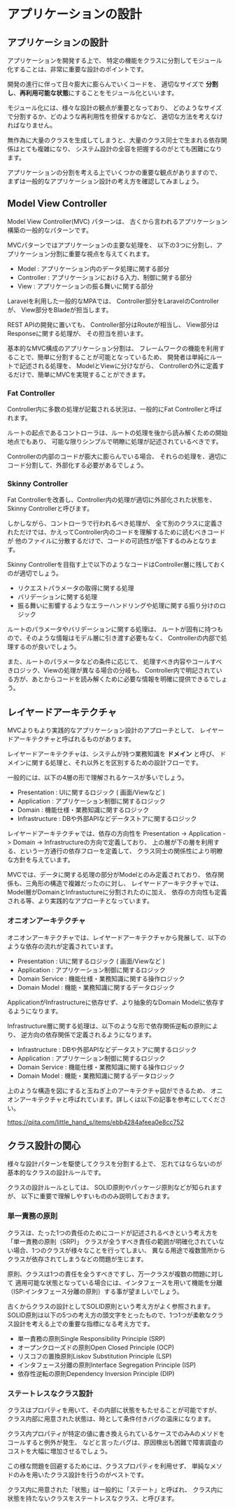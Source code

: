 # アプリケーションの設計

## アプリケーションの設計

アプリケーションを開発する上で、
特定の機能をクラスに分割してモジュール化することは、非常に重要な設計のポイントです。

開発の進行に伴って日々膨大に膨らんでいくコードを、
適切なサイズで **分割し**、**再利用可能な状態**にすることをモジュール化といいます。

モジュール化には、様々な設計の観点が重要となっており、
どのようなサイズで分割するか、どのような再利用性を担保するかなど、
適切な方法を考えなければなりません。

無作為に大量のクラスを生成してしまうと、大量のクラス同士で生まれる依存関係はとても複雑になり、
システム設計の全容を把握するのがとても困難になります。

アプリケーションの分割を考える上でいくつかの重要な観点がありますので、
まずは一般的なアプリケーション設計の考え方を確認してみましょう。

## Model View Controller

Model View Controller(MVC) パターンは、
古くから言われるアプリケーション構築の一般的なパターンです。

MVCパターンではアプリケーションの主要な処理を、
以下の3つに分割し、アプリケーション分割に重要な視点を与えてくれます。

- Model : アプリケーション内のデータ処理に関する部分
- Controller : アプリケーションにおける入力、制御に関する部分
- View : アプリケーションの振る舞いに関する部分

Laravelを利用した一般的なMPAでは、
Controller部分をLaravelのControllerが、
View部分をBladeが担当します。

REST APIの開発に置いても、
Controller部分はRouteが相当し、 View部分はResponseに関する処理が、
その担当を担います。

基本的なMVC構成のアプリケーション分割は、
フレームワークの機能を利用することで、簡単に分割することが可能となっているため、
開発者は単純にルートで記述される処理を、 ModelとViewに分けながら、
Controllerの外に定義するだけで、簡単にMVCを実現することができます。

### Fat Controller 

Controller内に多数の処理が記載される状況は、一般的にFat Controllerと呼ばれます。

ルートの起点であるコントローラは、ルートの処理を後から読み解くための開始地点でもあり、
可能な限りシンプルで明瞭に処理が記述されているべきです。

Controllerの内部のコードが膨大に膨らんでいる場合、
それらの処理を、適切にコード分割して、外部化する必要があるでしょう。

### Skinny Controller

Fat Controllerを改善し、Controller内の処理が適切に外部化された状態を、
Skinny Controllerと呼びます。

しかしながら、コントローラで行われるべき処理が、
全て別のクラスに定義されただけでは、かえってController内のコードを理解するために読むべきコードが
他のファイルに分散するだけで、コードの可読性が低下するのみとなります。

Skinny Controllerを目指す上で以下のようなコードはController層に残しておくのが適切でしょう。

- リクエストパラメータの取得に関する処理
- バリデーションに関する処理
- 振る舞いに影響するようなエラーハンドリングや処理に関する振り分けのロジック

ルートのパラメータやバリデーションに関する処理は、
ルートが固有に持つもので、そのような情報はモデル層に引き渡す必要もなく、
Controllerの内部で処理するのが良いでしょう。

また、ルートのパラメータなどの条件に応じて、
処理すべき内容やコールすべきロジック、Viewの処理が異なる場合の分岐も、
Controller内で明記されている方が、あとからコードを読み解くために必要な情報を明確に提供できるでしょう。

## レイヤードアーキテクチャ

MVCよりもより実践的なアプリケーション設計のアプローチとして、
レイヤードアーキテクチャと呼ばれるものがあります。

レイヤードアーキテクチャは、システムが持つ業務知識を **ドメイン** と呼び、
ドメインに関する処理と、それ以外とを区別するための設計フローです。

一般的には、以下の4層の形で理解されるケースが多いでしょう。

- Presentation : UIに関するロジック ( 画面/Viewなど )
- Application : アプリケーション制御に関するロジック
- Domain : 機能仕様・業務知識に関するロジック
- Infrastructure : DBや外部APIなどデータストアに関するロジック

レイヤードアーキテクチャでは、依存の方向性を
Presentation -> Application -> Domain -> Infrastructureの方向で定義しており、
上の層が下の層を利用する、という一方通行の依存フローを定義して、
クラス同士の関係性により明瞭な方針を与えています。

MVCでは、データに関する処理の部分がModelとのみ定義されており、
依存関係も、三角形の構造で複雑だったのに対し、
レイヤードアーキテクチャでは、Model層がDomainとInfrastuctureに分割されたのに加え、
依存の方向性も定義される等、より実践的なアプローチとなっています。

### オニオンアーキテクチャ

オニオンアーキテクチャでは、レイヤードアーキテクチャから発展して、以下のような依存の流れが定義されています。

- Presentation : UIに関するロジック ( 画面/Viewなど )
- Application : アプリケーション制御に関するロジック
- Domain Service : 機能仕様・業務知識に関する操作ロジック
- Domain Model : 機能・業務知識に関するデータロジック

ApplicationがInfrastructureに依存せず、より抽象的なDomain Modelに依存するようになります。

Infrastructure層に関する処理は、以下のような形で依存関係逆転の原則により、
逆方向の依存関係で定義されるようになります。

- Infrastructure : DBや外部APIなどデータストアに関するロジック
- Application : アプリケーション制御に関するロジック
- Domain Service : 機能仕様・業務知識に関する操作ロジック
- Domain Model : 機能・業務知識に関するデータロジック

上のような構造を図にすると玉ねぎ上のアーキテクチャ図ができるため、
オニオンアーキテクチャと呼ばれています。詳しくは以下の記事を参考にしてください。

https://qiita.com/little_hand_s/items/ebb4284afeea0e8cc752

## クラス設計の関心

様々な設計パターンを駆使してクラスを分割する上で、
忘れてはならないのが基本的なクラスの設計ルールです。

クラスの設計ルールとしては、 SOLID原則やパッケージ原則などが知られますが、
以下に重要で理解しやすいもののみ説明しておきます。

### 単一責務の原則

クラスは、たった1つの責任のためにコードが記述されるべきという考え方を「単一責務の原則（SRP)」
クラスが全うすべき責任の範囲が明確化されていない場合、1つのクラスが様々なことを行ってしまい、
異なる用途で複数箇所からクラスが依存されてしまうなどの問題が生じます。

原則、クラスは1つの責任を全うすべきですし、万一クラスが複数の問題に対して
適用可能な状態となっている場合には、インタフェースを用いて機能を分離（ISP:インタフェース分離の原則）する事が望ましいでしょう。

古くからクラスの設計としてSOLID原則という考え方がよく参照されます。
SOLID原則は以下の5つの考え方の頭文字をとったもので、1つ1つが柔軟なクラス設計を考える上での重要な指標になる考え方です。

- 単一責務の原則Single Responsibility Principle (SRP)
- オープンクローズドの原則Open Closed Principle (OCP)
- リスコフの置換原則Liskov Substitution Principle (LSP)
- インタフェース分離の原則Interface Segregation Principle (ISP)
- 依存性逆転の原則Dependency Inversion Principle (DIP)

### ステートレスなクラス設計

クラスはプロパティを用いて、その内部に状態をもたせることが可能ですが、
クラス内部に用意された状態は、時として条件付きバグの温床になります。

クラス内プロパティが特定の値に書き換えられているケースでのみAのメソドをコールすると例外が発生、
などと言ったバグは、原因検出も困難で障害調査のコストを大幅に増加させるでしょう。

この様な問題を回避するためには、クラスプロパティを利用せず、
単純なメソドのみを用いたクラス設計を行うのがベストです。

クラス内に用意された「状態」は一般的に「ステート」と呼ばれ、
クラス内に状態を持たないクラスをステートレスなクラス、と呼びます。
